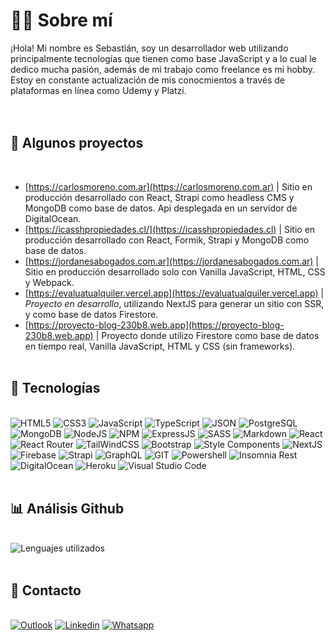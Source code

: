 # 👨‍💻 Sobre mí

¡Hola! Mi nombre es Sebastián, soy un desarrollador web utilizando principalmente tecnologías que tienen como base JavaScript y a lo cual le dedico mucha pasión, además de mi trabajo como freelance es mi hobby. Estoy en constante actualización de mis conocmientos a través de plataformas en línea como Udemy y Platzi.  
&nbsp;  
&nbsp;

## 💼 Algunos proyectos

&nbsp;

- [https://carlosmoreno.com.ar](https://carlosmoreno.com.ar) | Sitio en producción desarrollado con React, Strapi como headless CMS y MongoDB como base de datos. Api desplegada en un servidor de DigitalOcean.
- [https://icasshpropiedades.cl/](https://icasshpropiedades.cl) | Sitio en producción desarrollado con React, Formik, Strapi y MongoDB como base de datos.
- [https://jordanesabogados.com.ar](https://jordanesabogados.com.ar) | Sitio en producción desarrollado solo con Vanilla JavaScript, HTML, CSS y Webpack.
- [https://evaluatualquiler.vercel.app](https://evaluatualquiler.vercel.app) | _Proyecto en desarrollo_, utilizando NextJS para generar un sitio con SSR, y como base de datos Firestore.
- [https://proyecto-blog-230b8.web.app](https://proyecto-blog-230b8.web.app) | Proyecto donde utilizo Firestore como base de datos en tiempo real, Vanilla JavaScript, HTML y CSS (sin frameworks).
  &nbsp;  
  &nbsp;

## 🚀 Tecnologías

&nbsp;  
![HTML5](https://img.shields.io/badge/HTML5-E34F26?style=for-the-badge&logo=html5&logoColor=white)
![CSS3](https://img.shields.io/badge/CSS3-1572B6?style=for-the-badge&logo=css3&logoColor=white)
![JavaScript](https://img.shields.io/badge/JavaScript-F7DF1E?style=for-the-badge&logo=javascript&logoColor=black)
![TypeScript](https://img.shields.io/badge/TypeScript-007ACC?style=for-the-badge&logo=typescript&logoColor=white)
![JSON](https://img.shields.io/badge/json-5E5C5C?style=for-the-badge&logo=json&logoColor=white)
![PostgreSQL](https://img.shields.io/badge/PostgreSQL-316192?style=for-the-badge&logo=postgresql&logoColor=white)
![MongoDB](https://img.shields.io/badge/MongoDB-4EA94B?style=for-the-badge&logo=mongodb&logoColor=white)
![NodeJS](https://img.shields.io/badge/Node.js-339933?style=for-the-badge&logo=nodedotjs&logoColor=white)
![NPM](https://img.shields.io/badge/npm-CB3837?style=for-the-badge&logo=npm&logoColor=white)
![ExpressJS](https://img.shields.io/badge/Express.js-000000?style=for-the-badge&logo=express&logoColor=white)
![SASS](https://img.shields.io/badge/Sass-CC6699?style=for-the-badge&logo=sass&logoColor=white)
![Markdown](https://img.shields.io/badge/Markdown-000000?style=for-the-badge&logo=markdown&logoColor=white)
![React](https://img.shields.io/badge/React-20232A?style=for-the-badge&logo=react&logoColor=61DAFB)
![React Router](https://img.shields.io/badge/React_Router-CA4245?style=for-the-badge&logo=react-router&logoColor=white)
![TailWindCSS](https://img.shields.io/badge/Tailwind_CSS-38B2AC?style=for-the-badge&logo=tailwind-css&logoColor=white)
![Bootstrap](https://img.shields.io/badge/Bootstrap-563D7C?style=for-the-badge&logo=bootstrap&logoColor=white)
![Style Components](https://img.shields.io/badge/styled--components-DB7093?style=for-the-badge&logo=styled-components&logoColor=white)
![NextJS](https://img.shields.io/badge/next.js-000000?style=for-the-badge&logo=nextdotjs&logoColor=white)
![Firebase](https://img.shields.io/badge/firebase-ffca28?style=for-the-badge&logo=firebase&logoColor=black)
![Strapi](https://img.shields.io/badge/strapi-2e7eea?style=for-the-badge&logo=strapi&logoColor=white)
![GraphQL](https://img.shields.io/badge/GraphQl-E10098?style=for-the-badge&logo=graphql&logoColor=white)
![GIT](https://img.shields.io/badge/Git-F05032?style=for-the-badge&logo=git&logoColor=white)
![Powershell](https://img.shields.io/badge/PowerShell-5391FE?style=for-the-badge&logo=PowerShell&logoColor=white)
![Insomnia Rest](https://img.shields.io/badge/Insomnia-5849be?style=for-the-badge&logo=Insomnia&logoColor=white)
![DigitalOcean](https://img.shields.io/badge/Digital_Ocean-0080FF?style=for-the-badge&logo=DigitalOcean&logoColor=white)
![Heroku](https://img.shields.io/badge/Heroku-430098?style=for-the-badge&logo=heroku&logoColor=white)
![Visual Studio Code](https://img.shields.io/badge/Visual_Studio_Code-0078D4?style=for-the-badge&logo=visual%20studio%20code&logoColor=white)
&nbsp;  
&nbsp;

## 📊 Análisis Github

&nbsp;  
![Lenguajes utilizados](https://github-readme-stats-eight-theta.vercel.app/api/top-langs/?username=sebatstian-web&layout=compact&langs_count=8&theme=algolia&hide_title=true)
&nbsp;  
&nbsp;

## 🤝 Contacto

&nbsp;  
[![Outlook](https://img.shields.io/badge/Microsoft_Outlook-0078D4?style=for-the-badge&logo=microsoft-outlook&logoColor=white)](mailto:sebastian.asm@outlook.com)
[![Linkedin](https://img.shields.io/badge/LinkedIn-0077B5?style=for-the-badge&logo=linkedin&logoColor=white)](https://linkedin.com/in/sebastian-sanchez-miles)
[![Whatsapp](https://img.shields.io/badge/WhatsApp-25D366?style=for-the-badge&logo=whatsapp&logoColor=white)](https://wa.me/541131058047)
